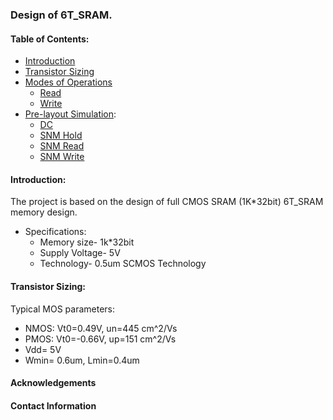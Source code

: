 ### Design of 6T_SRAM.

#### Table of Contents:
 - [Introduction](#Introduction)
 - [Transistor Sizing](#Transistor_Sizing)
 - [Modes of Operations](#Modes)
    - [Read](#Read)
     - [Write](#Write)
  - [Pre-layout Simulation](#Prel-layout):
     - [DC](#DC) 
    - [SNM Hold](#SNM_HOLD)
    - [SNM Read](#SNM_READ)
    - [SNM Write](#SNM_WRITE)

#### Introduction:
The project is based on the design of full CMOS SRAM (1K*32bit) 6T_SRAM memory design.
  
- Specifications:
     - Memory size- 1k*32bit
    - Supply Voltage- 5V
    - Technology- 0.5um SCMOS Technology
  
#### Transistor Sizing:
Typical MOS parameters:
   
   - NMOS: Vt0=0.49V, un=445 cm^2/Vs
   - PMOS: Vt0=-0.66V, up=151 cm^2/Vs
   - Vdd= 5V
   - Wmin= 0.6um, Lmin=0.4um
   

    
             
  

 
#### Acknowledgements
#### Contact Information